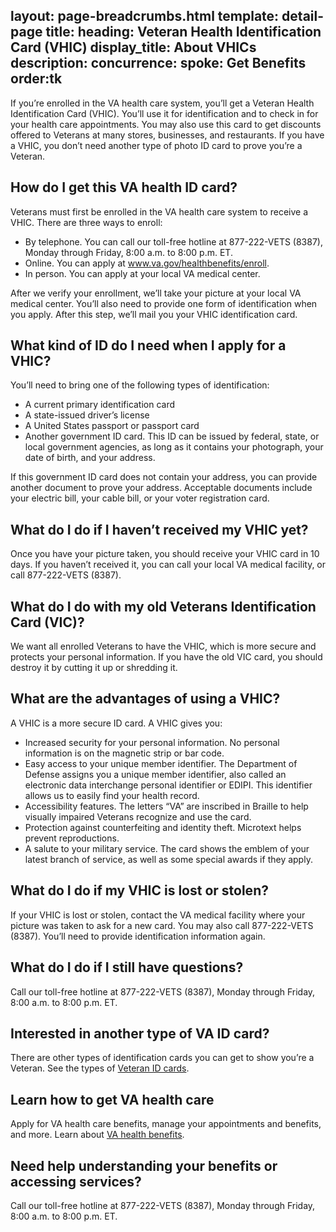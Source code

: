 layout: page-breadcrumbs.html
template: detail-page
title: 
heading: Veteran Health Identification Card (VHIC)
display_title: About VHICs
description: 
concurrence: 
spoke: Get Benefits
order:tk 
---

<div class="va-introtext">
  
If you’re enrolled in the VA health care system, you’ll get a Veteran Health Identification 
Card (VHIC). You’ll use it for identification and to check in for your health care appointments. 
You may also use this card to get discounts offered to Veterans at many stores, businesses, 
and restaurants. If you have a VHIC, you don’t need another type of photo ID card to prove you’re a Veteran.

</div>

## How do I get this VA health ID card?

Veterans must first be enrolled in the VA health care system to receive a VHIC. There are three ways to enroll:

-	By telephone. You can call our toll-free hotline at 877-222-VETS (8387), Monday through Friday, 8:00 a.m. to 8:00 p.m. ET. 
- Online. You can apply at www.va.gov/healthbenefits/enroll.
-	In person. You can apply at your local VA medical center.

After we verify your enrollment, we’ll take your picture at your local VA medical center. 
You’ll also need to provide one form of identification when you apply. After this step, 
we’ll mail you your VHIC identification card.

## What kind of ID do I need when I apply for a VHIC?

You’ll need to bring one of the following types of identification:

- A current primary identification card
- A state-issued driver’s license
- A United States passport or passport card
- Another government ID card. This ID can be issued by federal, state, or local government agencies, 
as long as it contains your photograph, your date of birth, and your address. 

If this government ID card does not contain your address, you can provide another document 
to prove your address. Acceptable documents include your electric bill, your cable bill, or 
your voter registration card.

## What do I do if I haven’t received my VHIC yet?

Once you have your picture taken, you should receive your VHIC card in 10 days. 
If you haven’t received it, you can call your local VA medical facility, or call 877-222-VETS (8387).

## What do I do with my old Veterans Identification Card (VIC)?

We want all enrolled Veterans to have the VHIC, which is more secure and protects 
your personal information. If you have the old VIC card, you should destroy it by cutting 
it up or shredding it.

## What are the advantages of using a VHIC?

A VHIC is a more secure ID card. A VHIC gives you:

- Increased security for your personal information. No personal information is on the magnetic strip or bar code.
- Easy access to your unique member identifier. The Department of Defense assigns you a unique member identifier, 
also called an electronic data interchange personal identifier or EDIPI. This identifier allows us to easily 
find your health record.
- Accessibility features. The letters “VA” are inscribed in Braille to help visually impaired Veterans 
recognize and use the card.
- Protection against counterfeiting and identity theft. Microtext helps prevent reproductions.
- A salute to your military service. The card shows the emblem of your latest branch of service, 
as well as some special awards if they apply.

## What do I do if my VHIC is lost or stolen?
If your VHIC is lost or stolen, contact the VA medical facility where your picture 
was taken to ask for a new card. You may also call 877-222-VETS (8387). You’ll need to
provide identification information again.

## What do I do if I still have questions?

Call our toll-free hotline at 877-222-VETS (8387), Monday through Friday, 8:00 a.m. to 8:00 p.m. ET. 

## Interested in another type of VA ID card?

There are other types of identification cards you can get to show you’re a Veteran. 
See the types of [Veteran ID cards](https://www.va.gov/records/get-veteran-id-cards/).

## Learn how to get VA health care

Apply for VA health care benefits, manage your appointments and benefits, and more. 
Learn about [VA health benefits](https://www.va.gov/health-care/).

## Need help understanding your benefits or accessing services?

Call our toll-free hotline at 877-222-VETS (8387), Monday through Friday, 8:00 a.m. to 8:00 p.m. ET. 
